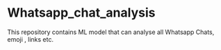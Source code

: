 # Whatsapp_chat_analysis
This repository contains ML model that can analyse all Whatsapp Chats, emoji , links etc.
